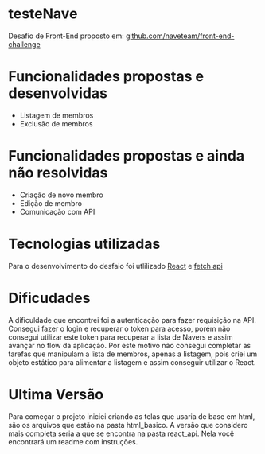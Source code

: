 # testeNave
Desafio de Front-End proposto em: [github.com/naveteam/front-end-challenge](https://github.com/naveteam/front-end-challenge)

# Funcionalidades propostas e desenvolvidas

- Listagem de membros
- Exclusão de membros

# Funcionalidades propostas e ainda não resolvidas

- Criação de novo membro
- Edição de membro
- Comunicação com API

# Tecnologias utilizadas

Para o desenvolvimento do desfaio foi utlilizado [React](https://pt-br.reactjs.org/) e [fetch api](https://developer.mozilla.org/en-US/docs/Web/API/Fetch_API)

# Dificudades

A dificuldade que encontrei foi a autenticação para fazer requisição na API. Consegui fazer o login e recuperar o token para acesso, porém não consegui utilizar este token para recuperar a lista de Navers e assim avançar no flow da aplicação. Por este motivo não consegui completar as tarefas que manipulam a lista de membros, apenas a listagem, pois criei um objeto estático para alimentar a listagem e assim conseguir utilizar o React.

# Ultima Versão

Para começar o projeto iniciei criando as telas que usaria de base em html, são os arquivos que estão na pasta html_basico. A versão que considero mais completa seria a que se encontra na pasta react_api. Nela você encontrará um readme com instruções.